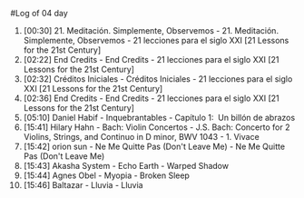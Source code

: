 #Log of 04 day

1. [00:30] 21. Meditación. Simplemente, Observemos - 21. Meditación. Simplemente, Observemos - 21 lecciones para el siglo XXI [21 Lessons for the 21st Century]
1. [02:22] End Credits - End Credits - 21 lecciones para el siglo XXI [21 Lessons for the 21st Century]
1. [02:32] Créditos Iniciales - Créditos Iniciales - 21 lecciones para el siglo XXI [21 Lessons for the 21st Century]
1. [02:36] End Credits - End Credits - 21 lecciones para el siglo XXI [21 Lessons for the 21st Century]
1. [05:10] Daniel Habif - Inquebrantables - Capítulo 1:  Un billón de abrazos
1. [15:41] Hilary Hahn - Bach: Violin Concertos - J.S. Bach: Concerto for 2 Violins, Strings, and Continuo in D minor, BWV 1043 - 1. Vivace
1. [15:42] orion sun - Ne Me Quitte Pas (Don't Leave Me) - Ne Me Quitte Pas (Don't Leave Me)
1. [15:43] Akasha System - Echo Earth - Warped Shadow
1. [15:44] Agnes Obel - Myopia - Broken Sleep
1. [15:46] Baltazar - Lluvia - Lluvia
